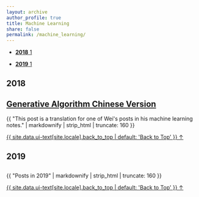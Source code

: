 ```yaml
---
layout: archive
author_profile: true
title: Machine Learning
share: false
permalink: /machine_learning/
---
```



<ul class="taxonomy__index">
    <li>
      <a href="#2018">
        <strong>2018</strong> <span class="taxonomy__count">1</span>
      </a>
    </li>
</ul>

<ul class="taxonomy__index">
    <li>
      <a href="#2019">
        <strong>2019</strong> <span class="taxonomy__count">1</span>
      </a>
    </li>
</ul>

<section id="2018" class="taxonomy__section">
	<h2 class="archive__subtitle">2018</h2>
	<div class="entries-{{ page.entries_layout | default: 'list' }}">
	    <h2 class="archive__item-title" itemprop="headline">
	        <a href="https://air-yan.github.io//MachineLearning/sv_generative_model_ch/" rel="permalink">Generative Algorithm Chinese Version</a>
	    </h2>
	    <p class="archive__item-excerpt" itemprop="description">{{ "This post is a translation for one of Wei's posts in his machine learning notes." | markdownify | strip_html | truncate: 160 }}</p>
	</div>
	<a href="#page-title" class="back-to-top">{{ site.data.ui-text[site.locale].back_to_top | default: 'Back to Top' }} &uarr;</a>
</section>

<section id="2019" class="taxonomy__section">
	<h2 class="archive__subtitle">2019</h2>
	<div class="entries-{{ page.entries_layout | default: 'list' }}">
	    <h2 class="archive__item-title" itemprop="headline">
	    </h2>
	    <p class="archive__item-excerpt" itemprop="description">{{ "Posts in 2019" | markdownify | strip_html | truncate: 160 }}</p>
	</div>
	<a href="#page-title" class="back-to-top">{{ site.data.ui-text[site.locale].back_to_top | default: 'Back to Top' }} &uarr;</a>
</section>
